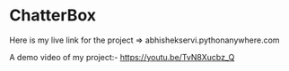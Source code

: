 # ChatterBox
Here is my live link for the project => abhishekservi.pythonanywhere.com


A demo video of my project:- 
https://youtu.be/TvN8Xucbz_Q
